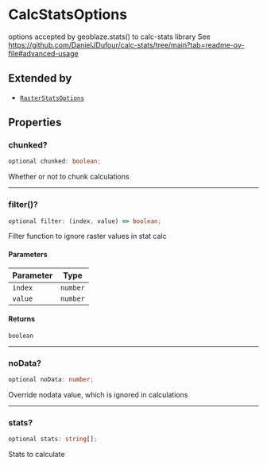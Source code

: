 # CalcStatsOptions

options accepted by geoblaze.stats() to calc-stats library
See https://github.com/DanielJDufour/calc-stats/tree/main?tab=readme-ov-file#advanced-usage

## Extended by

- [`RasterStatsOptions`](RasterStatsOptions.md)

## Properties

### chunked?

```ts
optional chunked: boolean;
```

Whether or not to chunk calculations

***

### filter()?

```ts
optional filter: (index, value) => boolean;
```

Filter function to ignore raster values in stat calc

#### Parameters

| Parameter | Type |
| ------ | ------ |
| `index` | `number` |
| `value` | `number` |

#### Returns

`boolean`

***

### noData?

```ts
optional noData: number;
```

Override nodata value, which is ignored in calculations

***

### stats?

```ts
optional stats: string[];
```

Stats to calculate
